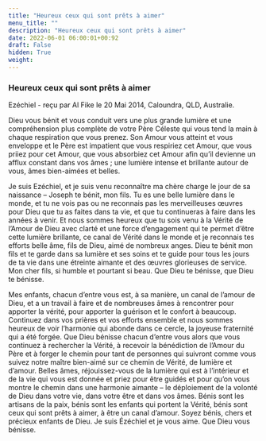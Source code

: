 ```yaml
---
title: "Heureux ceux qui sont prêts à aimer"
menu_title: ""
description: "Heureux ceux qui sont prêts à aimer"
date: 2022-06-01 06:00:01+00:92
draft: False
hidden: True
weight:
---
```

### Heureux ceux qui sont prêts à aimer

Ezéchiel - reçu par Al Fike le 20 Mai 2014, Caloundra, QLD, Australie.

Dieu vous bénit et vous conduit vers une plus grande lumière et une compréhension plus complète de votre Père Céleste qui vous tend la main à chaque respiration que vous prenez. Son Amour vous atteint et vous enveloppe et le Père est impatient que vous respiriez cet Amour, que vous priiez pour cet Amour, que vous absorbiez cet Amour afin qu’il devienne un afflux constant dans vos âmes ; une lumière intense et brillante autour de vous, âmes bien-aimées et belles.

Je suis Ezéchiel, et je suis venu reconnaître ma chère charge le jour de sa naissance – Joseph te bénit, mon fils. Tu es une belle lumière dans le monde, et tu ne vois pas ou ne reconnais pas les merveilleuses œuvres pour Dieu que tu as faites dans ta vie, et que tu continueras à faire dans les années à venir. Et nous sommes heureux que tu sois venu à la Vérité de l’Amour de Dieu avec clarté et une force d’engagement qui te permet d’être cette lumière brillante, ce canal de Vérité dans le monde et je reconnais tes efforts belle âme, fils de Dieu, aimé de nombreux anges. Dieu te bénit mon fils et te garde dans sa lumière et ses soins et te guide pour tous les jours de ta vie dans une étreinte aimante et des œuvres glorieuses de service. Mon cher fils, si humble et pourtant si beau. Que Dieu te bénisse, que Dieu te bénisse.

Mes enfants, chacun d’entre vous est, à sa manière, un canal de l’amour de Dieu, et a un travail à faire et de nombreuses âmes à rencontrer pour apporter la vérité, pour apporter la guérison et le confort à beaucoup. Continuez dans vos prières et vos efforts ensemble et nous sommes heureux de voir l’harmonie qui abonde dans ce cercle, la joyeuse fraternité qui a été forgée. Que Dieu bénisse chacun d’entre vous alors que vous continuez à rechercher la Vérité, à recevoir la bénédiction de l’Amour du Père et à forger le chemin pour tant de personnes qui suivront comme vous suivez notre maître bien-aimé sur ce chemin de Vérité, de lumière et d’amour. Belles âmes, réjouissez-vous de la lumière qui est à l’intérieur et de la vie qui vous est donnée et priez pour être guidés et pour qu’on vous montre le chemin dans une harmonie aimante – le déploiement de la volonté de Dieu dans votre vie, dans votre être et dans vos âmes. Bénis sont les artisans de la paix, bénis sont les enfants qui portent la Vérité, bénis sont ceux qui sont prêts à aimer, à être un canal d’amour. Soyez bénis, chers et précieux enfants de Dieu. Je suis Ézéchiel et je vous aime. Que Dieu vous bénisse.
